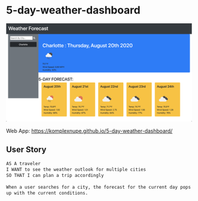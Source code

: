 # 5-day-weather-dashboard


![](assets/images/weather.png)

Web App: https://komplexnupe.github.io/5-day-weather-dashboard/


## User Story
```
AS A traveler
I WANT to see the weather outlook for multiple cities
SO THAT I can plan a trip accordingly

When a user searches for a city, the forecast for the current day pops up with the current conditions. 


